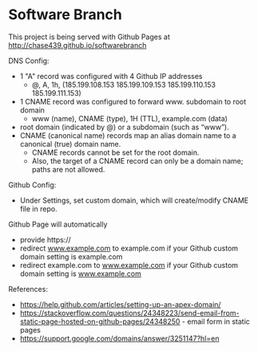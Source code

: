 # Software Branch

This project is being served with Github Pages at http://chase439.github.io/softwarebranch

DNS Config:
 - 1 "A" record was configured with 4 Github IP addresses
   - @, A, 1h, (185.199.108.153 185.199.109.153 185.199.110.153 185.199.111.153)
 - 1 CNAME record was configured to forward www. subdomain to root domain
   - www (name), CNAME (type), 1H (TTL), example.com (data)
 - root domain (indicated by @) or a subdomain (such as “www”).
 - CNAME (canonical name) records map an alias domain name to a canonical (true) domain name.
   - CNAME records cannot be set for the root domain.
   - Also, the target of a CNAME record can only be a domain name; paths are not allowed.

Github Config:
 - Under Settings, set custom domain, which will create/modify CNAME file in repo.
 
Github Page will automatically
 - provide https://
 - redirect www.example.com to example.com if your Github custom domain setting is example.com
 - redirect example.com to www.example.com if your Github custom domain setting is www.example.com

References:
 - https://help.github.com/articles/setting-up-an-apex-domain/
 - https://stackoverflow.com/questions/24348223/send-email-from-static-page-hosted-on-github-pages/24348250 - email form in static pages
 - https://support.google.com/domains/answer/3251147?hl=en

